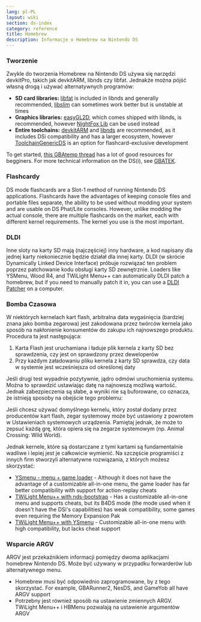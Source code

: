 ```yaml
---
lang: pl-PL
layout: wiki
section: ds-index
category: reference
title: Homebrew
description: Informacje o Homebrew na Nintendo DS
---
```


### Tworzenie
Zwykle do tworzenia Homebrew na Nintendo DS używa się narzędzi devkitPro, takich jak devkitARM, libnds czy libfat. Jednakże można pójść własną drogą i używać alternatywnych programów:

- **SD card libraries:** [libfat](https://github.com/devkitPro/libfat) is included in libnds and generally recommended, [libslim](https://github.com/DS-Homebrew/libslim/) can sometimes work better but is unstable at times
- **Graphics libraries:** [easyGL2D](http://rel.phatcode.net/junk.php?id=117), which comes shipped with libnds, is recommended, however [NightFox Lib](https://github.com/knightfox75/nds_nflib) can be used instead
- **Entire toolchains:** [devkitARM](https://devkitpro.org/wiki/Getting_Started) and [libnds](https://libnds.devkitpro.org/) are recommended, as it includes DSi compatibility and has a larger ecosystem, however [ToolchainGenericDS](https://bitbucket.org/Coto88/toolchaingenericds) is an option for flashcard-exclusive development

To get started, [this GBAtemp thread](https://gbatemp.net/threads/useful-resources-to-help-you-out-with-starting-to-make-nds-homebrew.580507/#post-9322674) has a lot of good resources for begginers. For more technical information on the DS(i), see [GBATEK](https://problemkaputt.de/gbatek-contents.htm).

### Flashcardy
DS mode flashcards are a Slot-1 method of running Nintendo DS applications. Flashcards have the advantages of keeping console files and portable files separate, the ability to be used without modding your system and are usable on DS Phat/Lite consoles. However, unlike modding the actual console, there are multiple flashcards on the market, each with different kernel requirements. The kernel you use is the most important.

### DLDI
Inne sloty na karty SD mają (najczęściej) inny hardware, a kod napisany dla jednej karty niekoniecznie będzie działał dla innej karty. DLDI (w skrócie Dynamically Linked Device Interface) próbuje rozwiązać ten problem poprzez patchowanie kodu obsługi karty SD zewnętrznie. Loaders like YSMenu, Wood R4, and TWiLight Menu++ can automatically DLDI patch a homebrew, but if you need to manually patch it in, you can use a [DLDI Patcher](https://www.chishm.com/DLDI#tools) on a computer.

### Bomba Czasowa
W niektórych kernelach kart flash, arbitralna data wygaśnięcia (bardziej znana jako bomba zegarowa) jest zakodowana przez twórców kernela jako sposób na nakłonienie konsumentów do zakupu ich najnowszego produktu. Procedura ta jest następująca:

1. Karta Flash jest uruchamiana i ładuje plik kernela z karty SD bez sprawdzenia, czy jest on sprawdzony przez deweloperów
1. Przy każdym załadowaniu pliku kernela z karty SD sprawdza, czy data w systemie jest wcześniejsza od określonej daty

Jeśli drugi test wypadnie pozytywnie, jądro odmówi uruchomienia systemu. Można to sprawdzić ustawiając datę na najnowszą możliwą wartość. Jednak zabezpieczenia są słabe, a wyniki nie są buforowane, co oznacza, że istnieją sposoby na obejście tego problemu:

Jeśli chcesz używać domyślnego kernelu, który został dodany przez producentów kart flash, zegar systemowy może być ustawiony z powrotem w Ustawieniach systemowych urządzenia. Pamiętaj jednak, że może to zepsuć każdą grę, która opiera się na zegarze systemowym (np. Animal Crossing: Wild World).

Jednak kernele, które są dostarczane z tymi kartami są fundamentalnie wadliwe i lepiej jest je całkowicie wymienić. Na szczęście programiści z innych firm stworzyli alternatywne rozwiązania, z których możesz skorzystać:

- [YSmenu - menu + game loader](https://gbatemp.net/threads/retrogamefan-updates-releases.267243/) - Although it does not have the advantage of a customizable all-in-one menu, the game loader has far better compatibility with support for action-replay cheats
- [TWiLight Menu++ with nds-bootstrap](../twilightmenu/installing-flashcard) - Has a customizable all-in-one menu and supports cheats, but its B4DS mode (the mode used when it doesn't have the DSi's capabilities) has weak compatibility, some games even requiring the Memory Expansion Pak
- [TWiLight Menu++ with YSmenu](../twilightmenu/installing-flashcard) - Customizable all-in-one menu with high compatibility, but lacks cheat support

### Wsparcie ARGV
ARGV jest przekaźnikiem informacji pomiędzy dwoma aplikacjami homebrew Nintendo DS. Może być używany w przypadku forwarderów lub alternatywnego menu.

- Homebrew musi być odpowiednio zaprogramowane, by z tego skorzystać. For example, GBARunner2, NesDS, and GameYob all have ARGV support
- Potrzebny jest również sposób na ustawienie zmiennych ARGV. TWiLight Menu++ i HBMenu pozwalają na ustawienie argumentów ARGV
